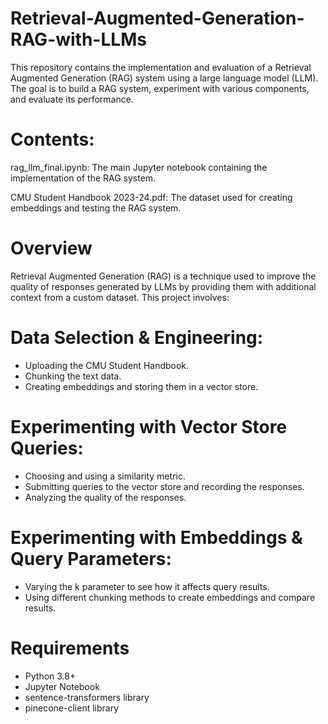 # Retrieval-Augmented-Generation-RAG-with-LLMs

This repository contains the implementation and evaluation of a Retrieval Augmented Generation (RAG) system using a large language model (LLM). The goal is to build a RAG system, experiment with various components, and evaluate its performance.

# Contents:
rag_llm_final.ipynb: The main Jupyter notebook containing the implementation of the RAG system.

CMU Student Handbook 2023-24.pdf: The dataset used for creating embeddings and testing the RAG system.


# Overview
Retrieval Augmented Generation (RAG) is a technique used to improve the quality of responses generated by LLMs by providing them with additional context from a custom dataset. This project involves:

# Data Selection & Engineering:
- Uploading the CMU Student Handbook.
- Chunking the text data.
- Creating embeddings and storing them in a vector store.

# Experimenting with Vector Store Queries:
- Choosing and using a similarity metric.
- Submitting queries to the vector store and recording the responses.
- Analyzing the quality of the responses.

# Experimenting with Embeddings & Query Parameters:
- Varying the k parameter to see how it affects query results.
- Using different chunking methods to create embeddings and compare results.

# Requirements
- Python 3.8+
- Jupyter Notebook
- sentence-transformers library
- pinecone-client library
